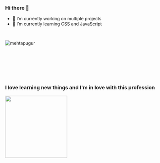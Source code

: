 ### Hi there 👋

- 🔭 I’m currently working on multiple projects
- 🌱 I’m currently learning CSS and JavaScript
<br>


<p><img align="left" src="https://github-readme-stats.vercel.app/api/top-langs?username=mehtapugur&show_icons=true&locale=en&layout=compact" alt="mehtapugur"/></p>
<br><br><br><br><br><br><br>


### I love learning new things and I'm in love with this profession 

<img height="200px" src="https://media.giphy.com/media/L1R1tvI9svkIWwpVYr/giphy.gif"/>
